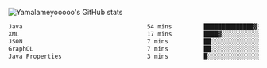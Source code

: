 ![Yamalameyooooo's GitHub stats](https://github-readme-stats.vercel.app/api?username=yamalameyooooo&theme=transparent&show_icons=true\&show=reviews,discussions_started,discussions_answered,prs_merged,prs_merged_percentage)

<!--START_SECTION:waka-->

```txt
Java                                   54 mins         ██████████████▓░░░░░░░░░░   58.68 %
XML                                    17 mins         ████▓░░░░░░░░░░░░░░░░░░░░   19.10 %
JSON                                   7 mins          ██░░░░░░░░░░░░░░░░░░░░░░░   08.59 %
GraphQL                                7 mins          ██░░░░░░░░░░░░░░░░░░░░░░░   08.27 %
Java Properties                        3 mins          █░░░░░░░░░░░░░░░░░░░░░░░░   04.18 %
```

<!--END_SECTION:waka-->
